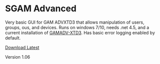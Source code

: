 # SGAM Advanced
Very basic GUI for GAM ADVXTD3 that allows manipulation of users, groups, ous, and devices. Runs on windows 7/10, needs .net 4.5, and a current installation of [GAMADV-XTD3](https://github.com/taers232c/GAMADV-XTD3). Has basic error logging enabled by default.

[Download Latest](https://github.com/RecreationalGarbage/SGAM/releases/download/1.05/SGAM_ADV_1_0_6.zip)

Version 1.06


